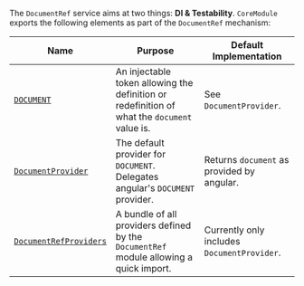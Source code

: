 The `DocumentRef` service aims at two things: **DI & Testability**.
`CoreModule` exports the following elements as part of the `DocumentRef` mechanism:

| Name | Purpose | Default Implementation |
| ---  | ---     | ---                    |
| [`DOCUMENT`](/miscellaneous/variables.html#document) | An injectable token allowing the definition or redefinition of what the `document` value is. | See `DocumentProvider`.
| [`DocumentProvider`](/miscellaneous/variables.html#documentprovider) | The default provider for `DOCUMENT`. Delegates angular's `DOCUMENT` provider. | Returns `document` as provided by angular. |
| [`DocumentRefProviders`](/miscellaneous/variables.html#documentrefproviders) | A bundle of all providers defined by the `DocumentRef` module allowing a quick import. | Currently only includes `DocumentProvider`. |